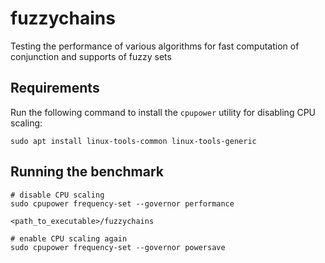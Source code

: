 # fuzzychains
Testing the performance of various algorithms for fast computation of conjunction and supports of fuzzy sets


## Requirements

Run the following command to install the `cpupower` utility for disabling CPU scaling:

```
sudo apt install linux-tools-common linux-tools-generic
```


## Running the benchmark

```
# disable CPU scaling
sudo cpupower frequency-set --governor performance

<path_to_executable>/fuzzychains

# enable CPU scaling again
sudo cpupower frequency-set --governor powersave
```

